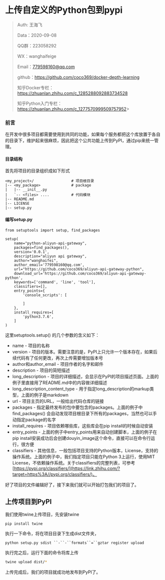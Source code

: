 # 上传自定义的Python包到pypi

> Auth: 王海飞
>
> Data：2020-09-08
>
> QQ群：223058292
>
> WX：wanghaifeige
>
> Email：779598160@qq.com
>
> github：https://github.com/coco369/docker-depth-learning
>
> 知乎Docker专栏：<https://zhuanlan.zhihu.com/c_1285288092883734528>
>
> 知乎Python入门专栏：<https://zhuanlan.zhihu.com/c_1277570999509757952>>

### 前言

​	在开发中很多项目都需要使用到共同的功能，如果每个服务都把这个库放置于各自的目录下，维护起来很麻烦，因此把这个公共功能上传到PyPI，通过pip来统一管理。

#### 目录结构

首先将项目的目录组织成如下形式

```text
<my_project>/                 # 项目根目录
|-- <my_package>              # package
|   |-- __init__.py
|   `-- <files> ....          # 代码模块
|-- README.md
|-- LICENSE
|-- setup.py
```

#### 编写setup.py

```
from setuptools import setup, find_packages

setup(
    name="python-aliyun-api-gateway",
    packages=find_packages(),
    version='0.0.1',
    description="aliyun api gateway",
    author="wanghaifei",
    author_email='779598160@qq.com',
    url="https://github.com/coco369/aliyun-api-gateway-python",
    download_url='https://github.com/coco369/aliyun-api-gateway-python',
    keywords=['command', 'line', 'tool'],
    classifiers=[],
    entry_points={
        'console_scripts': [

        ]
    },
    install_requires=[
        'python3.7.6',
    ]
)
```

这里setuptools.setup() 的几个参数的含义如下：

- name - 项目的名称
- version - 项目的版本。需要注意的是，PyPI上只允许一个版本存在，如果后续代码有了任何更改，再次上传需要增加版本号
- author和author_email - 项目作者的名字和邮件
- description - 项目的简短描述
- long_description - 项目的详细描述，会显示在PyPI的项目描述页面。上面的例子里直接用了README.md中的内容做详细描述
- long_description_content_type - 用于指定long_description的markup类型，上面的例子是markdown
- url - 项目主页的URL，一般给出代码仓库的链接
- packages - 指定最终发布的包中要包含的packages。上面的例子中find_packages() 会自动发现项目根目录下所有的packages，当然也可以手动指定package的名字
- install_requires - 项目依赖哪些库，这些库会在pip install的时候自动安装
- entry_points - 上面的例子中entry_points用来自动创建脚本，上面的例子在pip install安装成功后会创建douyin_image这个命令，直接可以在命令行运行，很方便
- classifiers - 其他信息，一般包括项目支持的Python版本，License，支持的操作系统。上面的例子中，我们指定项目只能在Python 3上运行，使用MIT License，不依赖操作系统。关于classifiers的完整列表，可参考 [https://pypi.org/classifiers/](https://link.zhihu.com/?target=https%3A//pypi.org/classifiers/)。

好了项目的文件编辑好了，接下来我们就可以开始打包我们的项目了。

## 上传项目到PyPI

我们使用twine上传项目，先安装twine

```
pip install twine
```

执行一下命令，将在项目目录下生成dist文件夹，

```
python setup.py sdist ``-``-``formats``=``gztar register upload
```


执行完之后，运行下面的命令将库上传

```bash
twine upload dist/*
```

上传完成后，我们的项目就成功地发布到PyPI了。